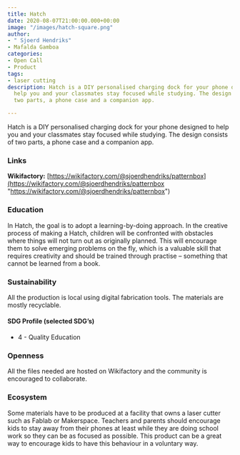 ```yaml
---
title: Hatch
date: 2020-08-07T21:00:00.000+00:00
image: "/images/hatch-square.png"
author:
- " Sjoerd Hendriks"
- Mafalda Gamboa
categories:
- Open Call
- Product
tags:
- laser cutting
description: Hatch is a DIY personalised charging dock for your phone designed to
  help you and your classmates stay focused while studying. The design consists of
  two parts, a phone case and a companion app.

---
```

Hatch is a DIY personalised charging dock for your phone designed to help you and your classmates stay focused while studying. The design consists of two parts, a phone case and a companion app.

### Links

**Wikifactory:** [https://wikifactory.com/@sjoerdhendriks/patternbox](https://wikifactory.com/@sjoerdhendriks/patternbox "https://wikifactory.com/@sjoerdhendriks/patternbox")

### Education

In Hatch, the goal is to adopt a learning-by-doing approach. In the creative process of making a Hatch, children will be confronted with obstacles where things will not turn out as originally planned. This will encourage them to solve emerging problems on the fly, which is a valuable skill that requires creativity and should be trained through practise – something that cannot be learned from a book.

### Sustainability

All the production is local using digital fabrication tools. The materials are mostly recyclable.

#### SDG Profile (selected SDG’s)

* 4 - Quality Education

### Openness

All the files needed are hosted on Wikifactory and the community is encouraged to collaborate.

### Ecosystem

Some materials have to be produced at a facility that owns a laser cutter such as Fablab or Makerspace. Teachers and parents should encourage kids to stay away from their phones at least while they are doing school work so they can be as focused as possible. This product can be a great way to encourage kids to have this behaviour in a voluntary way.